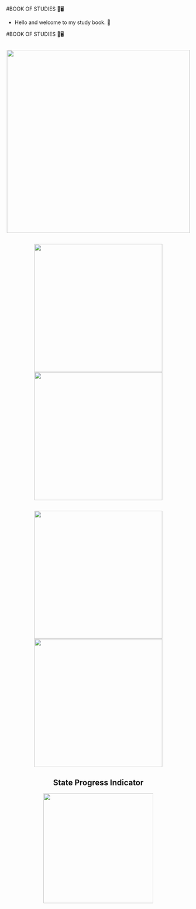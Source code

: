 #BOOK OF STUDIES :book::desktop_computer:

- Hello and welcome to my study book. :wave:

#BOOK OF STUDIES :book::desktop_computer:

<div align="center">
<h2></h2>
<img src="https://user-images.githubusercontent.com/95919292/163575387-3d134e33-2ce4-4a0e-8cc3-98e8188a07b8.png" width="500px" />
</div>

<div align="center">
<h2></h2>
<img src="https://user-images.githubusercontent.com/95919292/163574370-7ba96990-a797-4f1e-96e5-5374e762ea68.png" width="350px"; float:right; />
<img src="https://user-images.githubusercontent.com/95919292/163577491-ce241efd-d5ad-46d2-94b3-e0b0c5f1d021.png" width="350px"; float:left; />
</div>

<div align="center">
<h2></h2>
<img src="https://user-images.githubusercontent.com/95919292/163574379-d69374e9-42e7-46ab-916d-3eeeb0c7f7f4.png" width="350px"; float:right; />
<img src="https://user-images.githubusercontent.com/95919292/163574410-df5315b1-bacb-42d1-bf4c-2209f1e2b5a5.png" width="350px"; float:left; />
</div>

<div align="center">
<h2>State Progress Indicator</h2>
<img src="https://user-images.githubusercontent.com/95919292/163577764-24ef8907-5ef1-4098-8e01-1f667bdf7707.gif" width="300px" />
</div>

